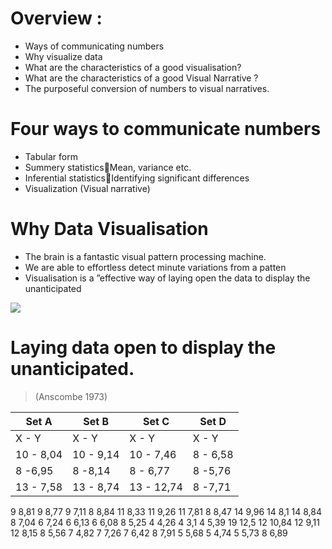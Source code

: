 # Overview :
* Ways of communicating numbers
* Why visualize data
* What are the characteristics of a good visualisation?
* What are the characteristics of a good Visual Narrative ?
* The purposeful conversion of numbers to visual narratives.

# Four ways to communicate numbers
* Tabular form
* Summery statisticsMean, variance etc.
* Inferential statisticsIdentifying significant differences
* Visualization (Visual narrative)

# Why Data Visualisation
* The brain is a fantastic visual pattern processing machine. 
* We are able to effortless detect minute variations from a patten
* Visualisation is a ”effective way of laying open the data to display the unanticipated

![](https://geoinformatik.github.io/webbooks/GIS_VIZ/viz_res/num_viz1.jpg)

# Laying data open to display the unanticipated.
> (Anscombe 1973)

Set A |Set B| Set C | Set D
---|---|---|---
X - Y| X - Y| X - Y| X - Y
10 - 8,04| 10 - 9,14| 10 - 7,46| 8 - 6,58|
8 -6,95|8  -8,14|8 - 6,77|8 -5,76
13 - 7,58|13 - 8,74|13 - 12,74|8 -7,71

9
8,81
9
8,77
9
7,11
8
8,84
11
8,33
11
9,26
11
7,81
8
8,47
14
9,96
14
8,1
14
8,84
8
7,04
6
7,24
6
6,13
6
6,08
8
5,25
4
4,26
4
3,1
4
5,39
19
12,5
12
10,84
12
9,11
12
8,15
8
5,56
7
4,82
7
7,26
7
6,42
8
7,91
5
5,68
5
4,74
5
5,73
8
6,89



